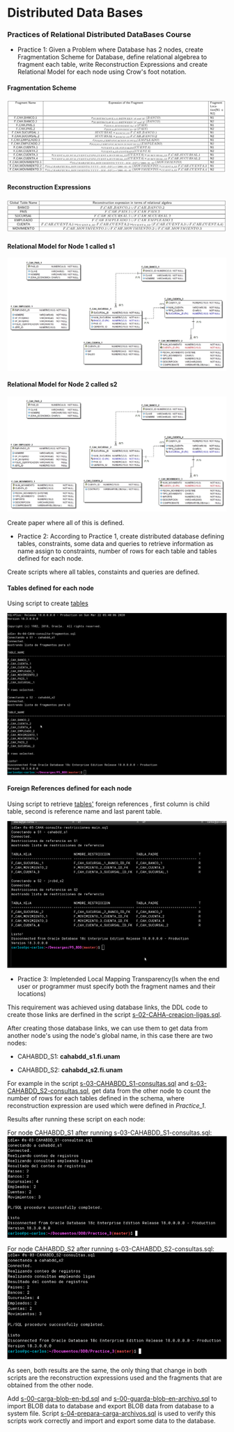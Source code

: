 # Distributed Data Bases

### Practices of Relational Distributed DataBases Course

- Practice 1: Given a Problem where Database has 2 nodes, create 
Fragmentation Scheme for Database, define relational algebrea to 
fragment each table, write Reconstruction Expressions and create 
Relational Model for each node using Crow's foot notation.

#### Fragmentation Scheme

![Fragmentation Scheme](/images/P1_DDB_1.png)

#### Reconstruction Expressions 

![Reconstruction Expressions](/images/P1_DDB_2.png)

#### Relational Model for Node 1 called s1

![node s1](/images/P1_N1.jpg)

#### Relational Model for Node 2 called s2

![node s2](/images/P1_N2.jpg)

Create paper where all of this is defined.

- Practice 2: According to Practice 1, create distributed database
defining tables, constraints, some data
and queries to retrieve information as name assign to constraints,
number of rows for each table and tables defined for each node.

Create scripts where all tables, constaints and queries are defined.

#### Tables defined for each node

Using script to create [tables](https://github.com/merecmoney/DistributedDataBases/blob/master/Practice_2/s-03-CAHA-main-ddl.sql)

![Tables for each node](/images/P2_DDB_1.png)

#### Foreign References defined for each node

Using script to retrieve  [tables'](https://github.com/merecmoney/DistributedDataBases/blob/master/Practice_2/s-05-CAHA-consulta-restricciones-main.sql) foreign 
references , first column is child table, second is reference name and last parent table.

![Tables for each node](/images/P2_DDB_2.png)

- Practice 3: Impletended Local Mapping Transparency(Is when the end user or programmer must specify both the fragment names and their locations)

This requirement was achieved using database links, the DDL code to 
create those links are derfined in the script
[s-02-CAHA-creacion-ligas.sql](https://github.com/merecmoney/DistributedDataBases/blob/master/Practice_3/s-02-CAHA-creacion-ligas.sql).

After creating those database links, we can use them to get data
from another node's using the node's global name, in this case
there are two nodes:

- CAHABDD_S1: __cahabdd_s1.fi.unam__

- CAHABDD_S2: __cahabdd_s2.fi.unam__

For example in the script [s-03-CAHABDD_S1-consultas.sql](https://github.com/merecmoney/DistributedDataBases/blob/master/Practice_3/s-03-CAHABDD_S1-consultas.sql)
and [s-03-CAHABDD_S2-consultas.sql](https://github.com/merecmoney/DistributedDataBases/blob/master/Practice_3/s-03-CAHABDD_S2-consultas.sql), get data from
the other node to count the number of rows for each tables defined in the schema, where
reconstruction expression are used which were defined in *Practice_1*.

Results after running these script on each node:

For node CAHABDD_S1 after running s-03-CAHABDD_S1-consultas.sql:
![Result after running ](/images/P3_C3_1.png)

For node CAHABDD_S2 after running s-03-CAHABDD_S2-consultas.sql:
![Result after running ](/images/P3_C3_2.png)

As seen, both results are the same, the only thing that change
in both scripts are the reconstruction expressions used and
the fragments that are obtained from the other node.

Add [s-00-carga-blob-en-bd.sql](https://github.com/merecmoney/DistributedDataBases/blob/master/Practice_3/s-00-carga-blob-en-bd.sql) 
and [s-00-guarda-blob-en-archivo.sql](https://github.com/merecmoney/DistributedDataBases/blob/master/Practice_3/s-00-guarda-blob-en-archivo.sql)
to import BLOB data to database and export BLOB data from database to a system file.
Script [s-04-prepara-carga-archivos.sql](https://github.com/merecmoney/DistributedDataBases/blob/master/Practice_3/s-04-prepara-carga-archivos.sql)
is used to verify this scripts work correctly and import and export some data to
the database.